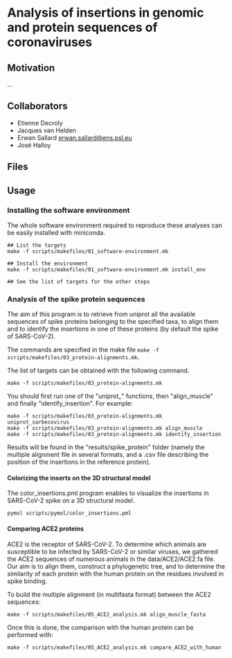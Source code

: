 # Analysis of insertions in genomic and protein sequences of coronaviruses

## Motivation

...

## Collaborators

- Etienne Decroly
- Jacques van Helden
- Erwan Sallard		erwan.sallard@ens.psl.eu
- José Halloy

## Files

## Usage

### Installing the software environment

The whole software environment required to reproduce these analyses can be easily installed with miniconda.


```
## List the targets
make -f scripts/makefiles/01_software-environment.mk

## Install the environment
make -f scripts/makefiles/01_software-environment.mk install_env

## See the list of targets for the other steps

```

### Analysis of the spike protein sequences

The aim of this program is to retrieve from uniprot all the available sequences of spike proteins belonging to the specified taxa, to align them and to identify the insertions in one of these proteins (by default the spike of SARS-CoV-2).

The commands are specified in the make file `make -f scripts/makefiles/03_protein-alignments.mk`. 

The list of targets can be obtained with the following command.

```
make -f scripts/makefiles/03_protein-alignments.mk
```

You should first run one of the "uniprot_" functions, then "align_muscle" and finally "identify_insertion". For example:

```
make -f scripts/makefiles/03_protein-alignments.mk uniprot_sarbecovirus
make -f scripts/makefiles/03_protein-alignments.mk align_muscle
make -f scripts/makefiles/03_protein-alignments.mk identify_insertion
```

Results will be found in the "results/spike_protein" folder (namely the multiple alignment file in several formats, and a .csv file describing the position of the insertions in the reference protein).

#### Colorizing the inserts on the 3D structural model

The color_insertions.pml program enables to visualize the insertions in SARS-CoV-2 spike on a 3D structural model.

```
pymol scripts/pymol/color_insertions.pml
```

#### Comparing ACE2 proteins

ACE2 is the receptor of SARS-CoV-2. To determine which animals are susceptible to be infected by SARS-CoV-2 or similar viruses, we gathered the ACE2 sequences of numerous animals in the data/ACE2/ACE2.fa file. Our aim is to align them, construct a phylogenetic tree, and to determine the similarity of each protein with the human protein on the residues involved in spike binding.

To build the multiple alignment (in multifasta format) between the ACE2 sequences:
```
make -f scripts/makefiles/05_ACE2_analysis.mk align_muscle_fasta
```

Once this is done, the comparison with the human protein can be performed with:
```
make -f scripts/makefiles/05_ACE2_analysis.mk compare_ACE2_with_human
```


